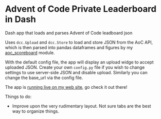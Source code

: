 # Advent of Code Private Leaderboard in Dash
Dash app that loads and parses Advent of Code leadboard json

Uses `dcc.Upload` and `dcc.Store` to load and store JSON from the AoC API, which is then parsed into pandas dataframes and figures by my [aoc_scoreboard](https://github.com/astrowonk/aoc_scoreboard) module.

With the default config file, the app will display an upload widge to accept uploaded JSON. Create your own `config.py` file if you wish to change settings to use server-side JSON and disable upload. Similarly you can change the base_url via the config file.

The app is [running live on my web site](https://marcoshuerta.com/dash/aoc/), go check it out there!

Things to do:

* Improve upon the very rudimentary layout. Not sure tabs are the best way to organize things.

